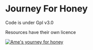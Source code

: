 # Journey For Honey

Code is under Gpl v3.0

Resources have their own licence

[![Ame's yourney for honey](https://www.youtube.com/watch?v=TG9kzAXfsVI/0.jpg)](https://www.youtube.com/watch?v=TG9kzAXfsVI)

